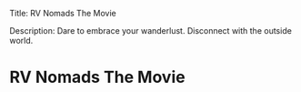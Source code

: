 Title: RV Nomads The Movie

Description: Dare to embrace your wanderlust. Disconnect with the outside world.

# RV Nomads The Movie